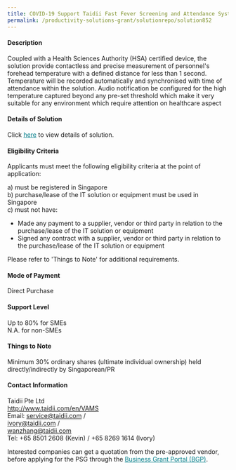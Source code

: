 ```yaml
---
title: COVID-19 Support Taidii Fast Fever Screening and Attendance System  - Package (VAMS 2.0)
permalink: /productivity-solutions-grant/solutionrepo/solution852
---
```


#### Description

Coupled with a Health Sciences Authority (HSA) certified device, the solution provide contactless and precise measurement of personnel's forehead temperature with a defined distance for less than 1 second. Temperature will be recorded automatically and synchronised with time of attendance within the solution. Audio notification be configured for the high temperature captured beyond any pre-set threshold which make it very suitable for any environment which require attention on healthcare aspect

#### Details of Solution

Click <a href='https://govassist.gobusiness.gov.sg/images/psg/Taidii_Annex_3_Part_1.pdf' style='color:#037e8a'>here</a> to view details of solution.

#### Eligibility Criteria

Applicants must meet the following eligibility criteria at the point of application:

a) must be registered in Singapore <br>
b) purchase/lease of the IT solution or equipment must be used in Singapore <br>
c) must not have:
- Made any payment to a supplier, vendor or third party in relation to the purchase/lease of the IT solution or equipment
- Signed any contract with a supplier, vendor or third party in relation to the purchase/lease of the IT solution or equipment

Please refer to 'Things to Note' for additional requirements.

#### Mode of Payment
Direct Purchase

#### Support Level
Up to 80% for SMEs <br>
N.A. for non-SMEs

#### Things to Note
Minimum 30% ordinary shares (ultimate individual ownership) held directly/indirectly by Singaporean/PR

#### Contact Information
Taidii Pte Ltd<br>http://www.taidii.com/en/VAMS<br>Email: service@taidii.com /<br>ivory@taidii.com /<br>wanzhang@taidii.com<br>Tel: +65 8501 2608 (Kevin) / +65 8269 1614 (Ivory)

Interested companies can get a quotation from the pre-approved vendor, before applying for the PSG through the <a target='_blank' style='color:#037e8a' href='https://www.businessgrants.gov.sg/'>Business Grant Portal (BGP)</a>.
